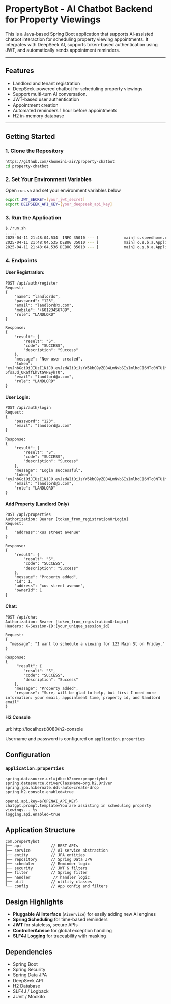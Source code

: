 # PropertyBot - AI Chatbot Backend for Property Viewings

This is a Java-based Spring Boot application that supports AI-assisted chatbot interaction for scheduling property viewing appointments. It integrates with DeepSeek AI, supports token-based authentication using JWT, and automatically sends appointment reminders.

---

## Features

- Landlord and tenant registration
- DeepSeek-powered chatbot for scheduling property viewings
- Support multi-turn AI conversation.
- JWT-based user authentication
- Appointment creation
- Automated reminders 1 hour before appointments
- H2 in-memory database

---

##  Getting Started

### 1. **Clone the Repository**
```bash
https://github.com/khomeini-air/property-chatbot
cd property-chatbot
```

### 2. **Set Your Environment Variables**
Open `run.sh` and set your environment variables below
```bash
export JWT_SECRET=[your_jwt_secret]
export DEEPSEEK_API_KEY=[your_deepseek_api_key]
```

### 3. **Run the Application**
```bash
$./run.sh
.....
2025-04-11 21:48:04.534  INFO 35010 --- [           main] c.speedhome.chatbot.ChatbotApplication   : Started ChatbotApplication in 5.29 seconds (process running for 5.54) |  
2025-04-11 21:48:04.535 DEBUG 35010 --- [           main] o.s.b.a.ApplicationAvailabilityBean      : Application availability state LivenessState changed to CORRECT |  
2025-04-11 21:48:04.536 DEBUG 35010 --- [           main] o.s.b.a.ApplicationAvailabilityBean      : Application availability state ReadinessState changed to ACCEPTING_TRAFFIC |  
```

### 4. **Endpoints**

####  User Registration:
```http
POST /api/auth/register
Request:
{
    "name": "landlords",
    "password": "123",
    "email": "landlord@x.com",
    "mobile": "+60123456789",
    "role": "LANDLORD"
}

Response:
{
    "result": {
        "result": "S",
        "code": "SUCCESS",
        "description": "Success"
    },
    "message": "New user created",
    "token": "eyJhbGciOiJIUzI1NiJ9.eyJzdWIiOiJsYW5kbG9yZEB4LmNvbSIsImlhdCI6MTc0NTU1MjU4MSwiZXhwIjoxNzQ1NjM4OTgxfQ.VlFMKUyBF5xdslomPu-5fsaJd_URaffLhvtGVHEyhT0",
    "email": "landlord@x.com",
    "role": "LANDLORD"
}
```

####  User Login:
```http
POST /api/auth/login
Request:
{
    "password": "123",
    "email": "landlord@x.com"   
}

Response:
{
    "result": {
        "result": "S",
        "code": "SUCCESS",
        "description": "Success"
    },
    "message": "Login successful",
    "token": "eyJhbGciOiJIUzI1NiJ9.eyJzdWIiOiJsYW5kbG9yZEB4LmNvbSIsImlhdCI6MTc0NTU1MjkxMSwiZXhwIjoxNzQ1NjM5MzExfQ.hTWjj_2LHZHBtfPNzaiU1JKZ9GHltyUQ06QlUxBX1xo",
    "email": "landlord@x.com",
    "role": "LANDLORD"
}
```

#### Add Property (Landlord Only)
```http
POST /api/properties
Authorization: Bearer [token_from_registrationOrLogin]
Request:
{
    "address":"xus street avenue"
}

Response:
{
    "result": {
        "result": "S",
        "code": "SUCCESS",
        "description": "Success"
    },
    "message": "Property added",
    "id": 1,
    "address": "xus street avenue",
    "ownerId": 1
}
```

#### Chat:
```http
POST /api/chat
Authorization: Bearer [token_from_registrationOrLogin]
Headers: X-Session-ID:[your_unique_session_id]

Request:
{
  "message": "I want to schedule a viewing for 123 Main St on Friday."
}

Response:
{
     "result": {
        "result": "S",
        "code": "SUCCESS",
        "description": "Success"
    },
    "message": "Property added",
    "response": "Sure, will be glad to help, but first I need more information: your email, appointment time, property id, and landlord email"
}
```


#### H2 Console
url: http://localhost:8080/h2-console

Username and password is configured on `application.properties`

## Configuration

### `application.properties`
```properties
spring.datasource.url=jdbc:h2:mem:propertybot
spring.datasource.driverClassName=org.h2.Driver
spring.jpa.hibernate.ddl-auto=create-drop
spring.h2.console.enabled=true

openai.api.key=${OPENAI_API_KEY}
chatgpt.prompt.template=You are assisting in scheduling property viewings... %s
logging.api.enabled=true
```


## Application Structure

```
com.propertybot
├── api             // REST APIs
├── service         // AI service abstraction
├── entity          // JPA entities
├── repository      // Spring Data JPA
├── scheduler       // Reminder logic
├── security        // JWT & filters
├── filter          // Spring filter
├── handler          // handler logic
├── util            // utility classes 
└── config          // App config and filters

```

## Design Highlights

- **Pluggable AI Interface** (`AiService`) for easily adding new AI engines
- **Spring Scheduling** for time-based reminders
- **JWT** for stateless, secure APIs
- **ControllerAdvice** for global exception handling
- **SLF4J Logging** for traceability with masking


## Dependencies

- Spring Boot
- Spring Security
- Spring Data JPA
- DeepSeek API
- H2 Database
- SLF4J / Logback
- JUnit / Mockito
